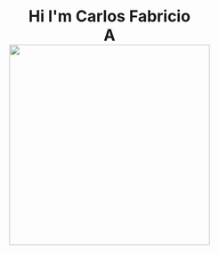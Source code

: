 <h1 align="center"> Hi I'm Carlos Fabricio </br> 
<!--  -->A
<div align="center">
  <img src="https://i.postimg.cc/TwbFvnN6/3.png" height=360
</div>

<!--
**Carl-Fabri/Carl-Fabri** is a ✨ _special_ ✨ repository because its `README.md` (this file) appears on your GitHub profile.

Here are some ideas to get you started:

- 🔭 I’m currently working on ...
- 🌱 I’m currently learning ...
- 👯 I’m looking to collaborate on ...
- 🤔 I’m looking for help with ...
- 💬 Ask me about ...
- 📫 How to reach me: ...
- 😄 Pronouns: ...
- ⚡ Fun fact: ...
-->

